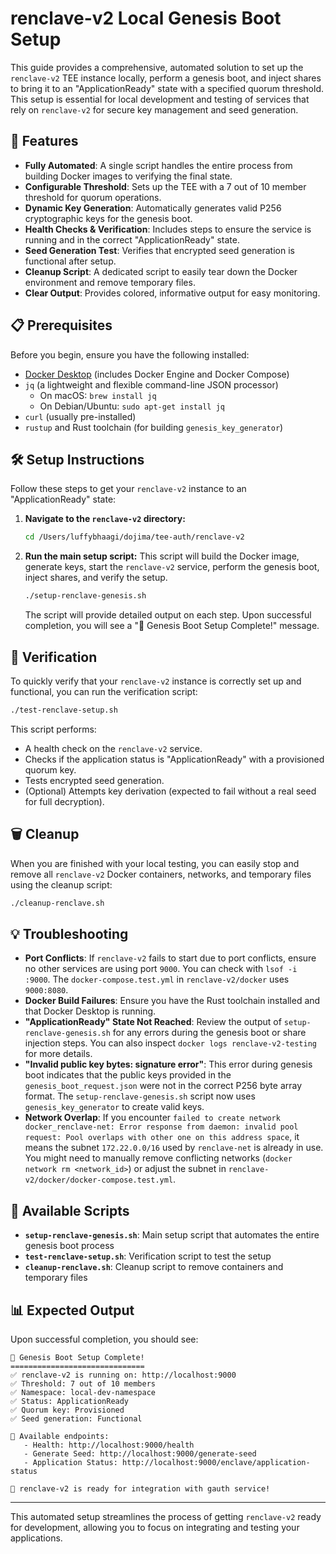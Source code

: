 # renclave-v2 Local Genesis Boot Setup

This guide provides a comprehensive, automated solution to set up the `renclave-v2` TEE instance locally, perform a genesis boot, and inject shares to bring it to an "ApplicationReady" state with a specified quorum threshold. This setup is essential for local development and testing of services that rely on `renclave-v2` for secure key management and seed generation.

## 🚀 Features

- **Fully Automated**: A single script handles the entire process from building Docker images to verifying the final state.
- **Configurable Threshold**: Sets up the TEE with a 7 out of 10 member threshold for quorum operations.
- **Dynamic Key Generation**: Automatically generates valid P256 cryptographic keys for the genesis boot.
- **Health Checks & Verification**: Includes steps to ensure the service is running and in the correct "ApplicationReady" state.
- **Seed Generation Test**: Verifies that encrypted seed generation is functional after setup.
- **Cleanup Script**: A dedicated script to easily tear down the Docker environment and remove temporary files.
- **Clear Output**: Provides colored, informative output for easy monitoring.

## 📋 Prerequisites

Before you begin, ensure you have the following installed:

- [Docker Desktop](https://www.docker.com/products/docker-desktop) (includes Docker Engine and Docker Compose)
- `jq` (a lightweight and flexible command-line JSON processor)
  - On macOS: `brew install jq`
  - On Debian/Ubuntu: `sudo apt-get install jq`
- `curl` (usually pre-installed)
- `rustup` and Rust toolchain (for building `genesis_key_generator`)

## 🛠️ Setup Instructions

Follow these steps to get your `renclave-v2` instance to an "ApplicationReady" state:

1. **Navigate to the `renclave-v2` directory:**
   ```bash
   cd /Users/luffybhaagi/dojima/tee-auth/renclave-v2
   ```

2. **Run the main setup script:**
   This script will build the Docker image, generate keys, start the `renclave-v2` service, perform the genesis boot, inject shares, and verify the setup.

   ```bash
   ./setup-renclave-genesis.sh
   ```
   The script will provide detailed output on each step. Upon successful completion, you will see a "🎉 Genesis Boot Setup Complete!" message.

## 🧪 Verification

To quickly verify that your `renclave-v2` instance is correctly set up and functional, you can run the verification script:

```bash
./test-renclave-setup.sh
```
This script performs:
- A health check on the `renclave-v2` service.
- Checks if the application status is "ApplicationReady" with a provisioned quorum key.
- Tests encrypted seed generation.
- (Optional) Attempts key derivation (expected to fail without a real seed for full decryption).

## 🗑️ Cleanup

When you are finished with your local testing, you can easily stop and remove all `renclave-v2` Docker containers, networks, and temporary files using the cleanup script:

```bash
./cleanup-renclave.sh
```

## 💡 Troubleshooting

-   **Port Conflicts**: If `renclave-v2` fails to start due to port conflicts, ensure no other services are using port `9000`. You can check with `lsof -i :9000`. The `docker-compose.test.yml` in `renclave-v2/docker` uses `9000:8080`.
-   **Docker Build Failures**: Ensure you have the Rust toolchain installed and that Docker Desktop is running.
-   **"ApplicationReady" State Not Reached**: Review the output of `setup-renclave-genesis.sh` for any errors during the genesis boot or share injection steps. You can also inspect `docker logs renclave-v2-testing` for more details.
-   **"Invalid public key bytes: signature error"**: This error during genesis boot indicates that the public keys provided in the `genesis_boot_request.json` were not in the correct P256 byte array format. The `setup-renclave-genesis.sh` script now uses `genesis_key_generator` to create valid keys.
-   **Network Overlap**: If you encounter `failed to create network docker_renclave-net: Error response from daemon: invalid pool request: Pool overlaps with other one on this address space`, it means the subnet `172.22.0.0/16` used by `renclave-net` is already in use. You might need to manually remove conflicting networks (`docker network rm <network_id>`) or adjust the subnet in `renclave-v2/docker/docker-compose.test.yml`.

## 🔧 Available Scripts

- **`setup-renclave-genesis.sh`**: Main setup script that automates the entire genesis boot process
- **`test-renclave-setup.sh`**: Verification script to test the setup
- **`cleanup-renclave.sh`**: Cleanup script to remove containers and temporary files

## 📊 Expected Output

Upon successful completion, you should see:

```
🎉 Genesis Boot Setup Complete!
==============================
✅ renclave-v2 is running on: http://localhost:9000
✅ Threshold: 7 out of 10 members
✅ Namespace: local-dev-namespace
✅ Status: ApplicationReady
✅ Quorum key: Provisioned
✅ Seed generation: Functional

🔧 Available endpoints:
   - Health: http://localhost:9000/health
   - Generate Seed: http://localhost:9000/generate-seed
   - Application Status: http://localhost:9000/enclave/application-status

🚀 renclave-v2 is ready for integration with gauth service!
```

---

This automated setup streamlines the process of getting `renclave-v2` ready for development, allowing you to focus on integrating and testing your applications.
